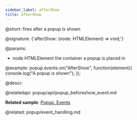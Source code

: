 ```yaml
---
sidebar_label: afterShow
title: afterShow
---          
```


@short: fires after a popup is shown

@signature: {'afterShow: (node: HTMLElement) => void;'}

@params:
- node 		HTMLElement		 the container a popup is placed in

@example:
popup.events.on("AfterShow", function(element){
    console.log("A popup is shown");
});



@descr:

@relatedapi:
popup/api/popup_beforeshow_event.md

**Related sample**: [Popup. Events](https://snippet.dhtmlx.com/ro2lza9t)

@related: popup/event_handling.md
